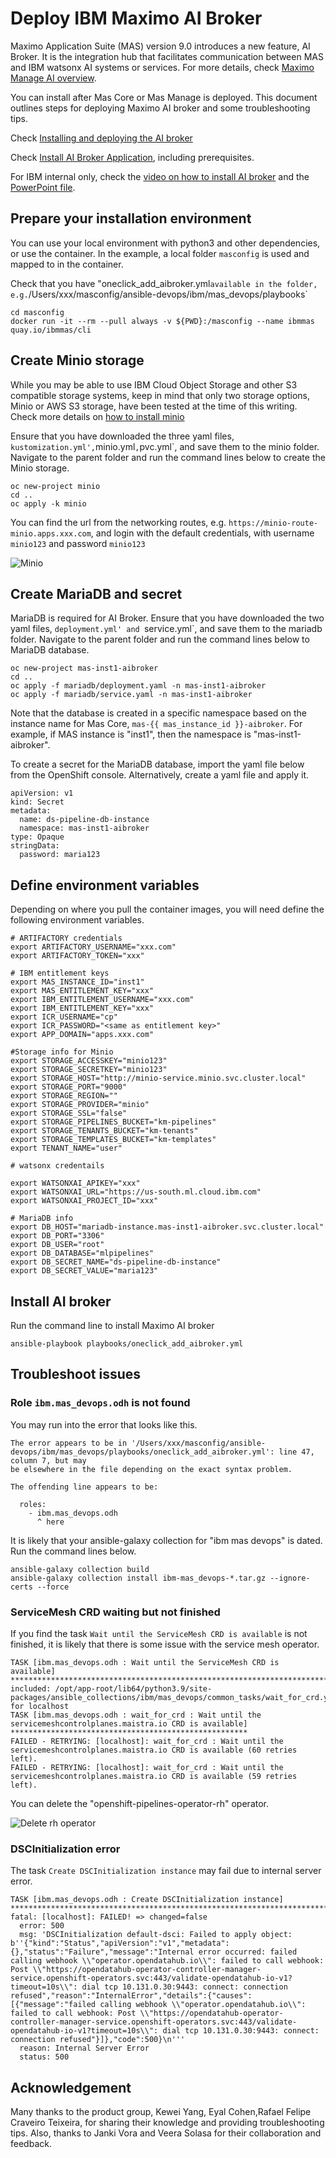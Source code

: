 # Deploy IBM Maximo AI Broker

Maximo Application Suite (MAS) version 9.0 introduces a new feature, AI Broker. It is the integration hub that facilitates communication between MAS and IBM watsonx AI systems or services. For more details, check [Maximo Manage AI overview](https://www.ibm.com/docs/en/mas-cd/maximo-manage/continuous-delivery?topic=watsonx-maximo-manage-ai-overview).

You can install after Mas Core or Mas Manage is deployed. This document outlines steps for deploying Maximo AI broker and some troubleshooting tips.

Check [Installing and deploying the AI broker](https://www.ibm.com/docs/en/mas-cd/maximo-manage/continuous-delivery?topic=setup-installing-deploying-ai-broker)

Check [Install AI Broker Application](https://ibm-mas.github.io/ansible-devops/playbooks/oneclick-aibroker/#prerequisites_3), including prerequisites.

For IBM internal only, check the [video on how to install AI broker](https://ibm.ent.box.com/file/1560875310399) and the [PowerPoint file](https://ibm.ent.box.com/file/1559413953086?s=2gevj2hurz48je3v6j9sm2kopg4xrur8&tc=collab-file-invite-treatment).

## Prepare your installation environment

You can use your local environment with python3 and other dependencies, or use the container. In the example, a local folder `masconfig` is used and mapped to in the container. 

Check that you have "oneclick_add_aibroker.yml` available in the folder, e.g. `/Users/xxx/masconfig/ansible-devops/ibm/mas_devops/playbooks`

```
cd masconfig
docker run -it --rm --pull always -v ${PWD}:/masconfig --name ibmmas quay.io/ibmmas/cli
```

## Create Minio storage

While you may be able to use IBM Cloud Object Storage and other S3 compatible storage systems, keep in mind that only two storage options, Minio or AWS S3 storage, have been tested at the time of this writing. Check more details on [how to install minio](https://min.io/docs/minio/kubernetes/openshift/operations/installation.html)

Ensure that you have downloaded the three yaml files, `kustomization.yml',`minio.yml`,`pvc.yml`, and save them to the minio folder. Navigate to the parent folder and run the command lines below to create the Minio storage. 

```
oc new-project minio
cd ..
oc apply -k minio
```

You can find the url from the networking routes, e.g. `https://minio-route-minio.apps.xxx.com`,  and login with the default credentials, with username `minio123` and password `minio123`

![Minio](media/minio.png)

## Create MariaDB and secret

MariaDB is required for AI Broker. Ensure that you have downloaded the two yaml files, `deployment.yml' and `service.yml`, and save them to the mariadb folder. Navigate to the parent folder and run the command lines below to MariaDB database.

```
oc new-project mas-inst1-aibroker
cd ..
oc apply -f mariadb/deployment.yaml -n mas-inst1-aibroker
oc apply -f mariadb/service.yaml -n mas-inst1-aibroker
```

Note that the database is created in a specific namespace based on the instance name for Mas Core, `mas-{{ mas_instance_id }}-aibroker`. For example, if MAS instance is "inst1", then the namespace is "mas-inst1-aibroker".

To create a secret for the MariaDB database, import the yaml file below from the OpenShift console. Alternatively, create a yaml file and apply it.

```
apiVersion: v1
kind: Secret
metadata:
  name: ds-pipeline-db-instance
  namespace: mas-inst1-aibroker
type: Opaque
stringData:
  password: maria123
```

## Define environment variables

Depending on where you pull the container images, you will need define the following environment variables.

```
# ARTIFACTORY credentials
export ARTIFACTORY_USERNAME="xxx.com"
export ARTIFACTORY_TOKEN="xxx"

# IBM entitlement keys
export MAS_INSTANCE_ID="inst1" 
export MAS_ENTITLEMENT_KEY="xxx"
export IBM_ENTITLEMENT_USERNAME="xxx.com" 
export IBM_ENTITLEMENT_KEY="xxx"
export ICR_USERNAME="cp" 
export ICR_PASSWORD="<same as entitlement key>" 
export APP_DOMAIN="apps.xxx.com" 

#Storage info for Minio
export STORAGE_ACCESSKEY="minio123"
export STORAGE_SECRETKEY="minio123"
export STORAGE_HOST="http://minio-service.minio.svc.cluster.local"
export STORAGE_PORT="9000"
export STORAGE_REGION=""
export STORAGE_PROVIDER="minio"
export STORAGE_SSL="false"
export STORAGE_PIPELINES_BUCKET="km-pipelines"
export STORAGE_TENANTS_BUCKET="km-tenants"
export STORAGE_TEMPLATES_BUCKET="km-templates"
export TENANT_NAME="user"

# watsonx credentails

export WATSONXAI_APIKEY="xxx"
export WATSONXAI_URL="https://us-south.ml.cloud.ibm.com"
export WATSONXAI_PROJECT_ID="xxx"

# MariaDB info
export DB_HOST="mariadb-instance.mas-inst1-aibroker.svc.cluster.local"
export DB_PORT="3306"
export DB_USER="root"
export DB_DATABASE="mlpipelines"
export DB_SECRET_NAME="ds-pipeline-db-instance"
export DB_SECRET_VALUE="maria123"
```

## Install AI broker

Run the command line to install Maximo AI broker

```
ansible-playbook playbooks/oneclick_add_aibroker.yml
```

## Troubleshoot issues

### Role `ibm.mas_devops.odh` is not found

You may run into the error that looks like this.

```
The error appears to be in '/Users/xxx/masconfig/ansible-devops/ibm/mas_devops/playbooks/oneclick_add_aibroker.yml': line 47, column 7, but may
be elsewhere in the file depending on the exact syntax problem.

The offending line appears to be:

  roles:
    - ibm.mas_devops.odh
      ^ here
```

It is likely that your ansible-galaxy collection for "ibm mas devops" is dated. Run the command lines below.

```
ansible-galaxy collection build 
ansible-galaxy collection install ibm-mas_devops-*.tar.gz --ignore-certs --force
```

### ServiceMesh CRD waiting but not finished

If you find the task `Wait until the ServiceMesh CRD is available` is not finished, it is likely that there is some issue with the service mesh operator.

```
TASK [ibm.mas_devops.odh : Wait until the ServiceMesh CRD is available] ********************************************************************************************
included: /opt/app-root/lib64/python3.9/site-packages/ansible_collections/ibm/mas_devops/common_tasks/wait_for_crd.yml for localhost
TASK [ibm.mas_devops.odh : wait_for_crd : Wait until the servicemeshcontrolplanes.maistra.io CRD is available] *****************************************************
FAILED - RETRYING: [localhost]: wait_for_crd : Wait until the servicemeshcontrolplanes.maistra.io CRD is available (60 retries left).
FAILED - RETRYING: [localhost]: wait_for_crd : Wait until the servicemeshcontrolplanes.maistra.io CRD is available (59 retries left).
```

You can delete the "openshift-pipelines-operator-rh" operator.

![Delete rh operator](media/openshift-pipelines-operator-rh.png)

### DSCInitialization error

The task `Create DSCInitialization instance` may fail due to internal server error.

```
TASK [ibm.mas_devops.odh : Create DSCInitialization instance] ******************************************************************************************************
fatal: [localhost]: FAILED! => changed=false 
  error: 500
  msg: 'DSCInitialization default-dsci: Failed to apply object: b''{"kind":"Status","apiVersion":"v1","metadata":{},"status":"Failure","message":"Internal error occurred: failed calling webhook \\"operator.opendatahub.io\\": failed to call webhook: Post \\"https://opendatahub-operator-controller-manager-service.openshift-operators.svc:443/validate-opendatahub-io-v1?timeout=10s\\": dial tcp 10.131.0.30:9443: connect: connection refused","reason":"InternalError","details":{"causes":[{"message":"failed calling webhook \\"operator.opendatahub.io\\": failed to call webhook: Post \\"https://opendatahub-operator-controller-manager-service.openshift-operators.svc:443/validate-opendatahub-io-v1?timeout=10s\\": dial tcp 10.131.0.30:9443: connect: connection refused"}]},"code":500}\n'''
  reason: Internal Server Error
  status: 500
```



## Acknowledgement

Many thanks to the product group, Kewei Yang, Eyal Cohen,Rafael Felipe Craveiro Teixeira, for sharing their knowledge and providing troubleshooting tips. Also, thanks to Janki Vora and Veera Solasa for their collaboration and feedback.
